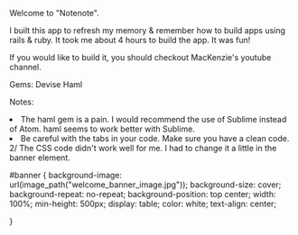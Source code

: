 Welcome to "Notenote". 


I built this app to refresh my memory & remember how to build apps using rails & ruby. It took me about 4 hours to build the app. It was fun! 

If you would like to build it, you should checkout MacKenzie's youtube channel. 

Gems: 
Devise 
Haml 

Notes: 
<li> The haml gem is a pain. I would recommend the use of Sublime instead of Atom. haml seems to work better with Sublime. </li>
<li> Be careful with the tabs in your code. Make sure you have a clean code.</li>
2/ The CSS code didn't work well for me. I had to change it a little in the banner element.  

#banner {
	background-image: url(image_path("welcome_banner_image.jpg"));
	background-size: cover;
	background-repeat: no-repeat;
	background-position: top center;
	width: 100%;
	min-height: 500px;
	display: table;
	color: white;
	text-align: center; 

}


